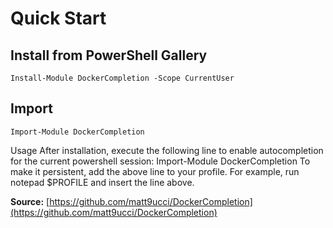 # Quick Start
## Install from PowerShell Gallery
```
Install-Module DockerCompletion -Scope CurrentUser
```
 
## Import
```
Import-Module DockerCompletion
```

Usage
After installation, execute the following line to enable autocompletion for the current powershell session:
Import-Module DockerCompletion
To make it persistent, add the above line to your profile. For example, run notepad $PROFILE and insert the line above.

**Source:** [https://github.com/matt9ucci/DockerCompletion](https://github.com/matt9ucci/DockerCompletion)
